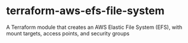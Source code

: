 # terraform-aws-efs-file-system
A Terraform module that creates an AWS Elastic File System (EFS), with mount targets, access points, and security groups
